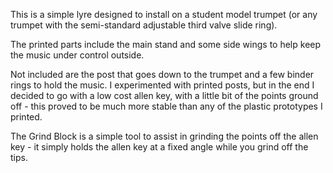 This is a simple lyre designed to install on a student model trumpet (or any trumpet with the semi-standard adjustable third valve slide ring).

The printed parts include the main stand and some side wings to help keep the music under control outside.

Not included are the post that goes down to the trumpet and a few binder rings to hold the music.  I experimented with printed posts, but in the end I decided to go with a low cost allen key, with a little bit of the points ground off - this proved to be much more stable than any of the plastic prototypes I printed.

The Grind Block is a simple tool to assist in grinding the points off the allen key - it simply holds the allen key at a fixed angle while you grind off the tips.